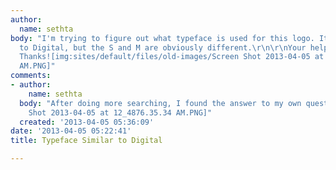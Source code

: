 ```yaml
---
author:
  name: sethta
body: "I'm trying to figure out what typeface is used for this logo. It's similar
  to Digital, but the S and M are obviously different.\r\n\r\nYour help is appreciated.
  Thanks![img:sites/default/files/old-images/Screen Shot 2013-04-05 at 12_4291.20.40
  AM.PNG]"
comments:
- author:
    name: sethta
  body: "After doing more searching, I found the answer to my own question.\r\n\r\nhttp://www.dafont.com/suzuki.font?fpp=50&af=on&text=SEMPER+FI[img:sites/default/files/old-images/Screen
    Shot 2013-04-05 at 12_4876.35.34 AM.PNG]"
  created: '2013-04-05 05:36:09'
date: '2013-04-05 05:22:41'
title: Typeface Similar to Digital

---
```

